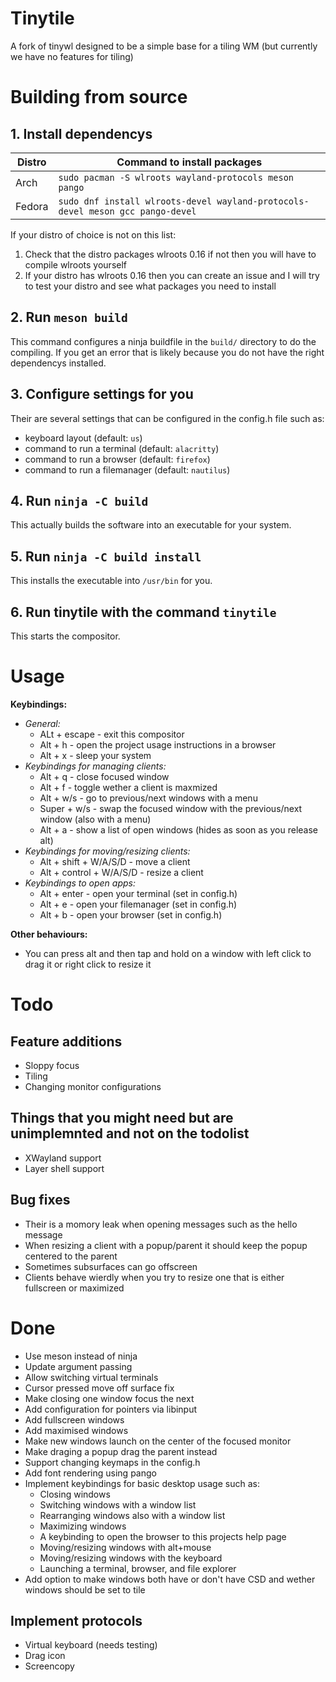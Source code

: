 # Tinytile

A fork of tinywl designed to be a simple base for a tiling WM (but currently we have no features for tiling)

# Building from source

## 1. Install dependencys
| Distro | Command to install packages                                                    |
|--------|--------------------------------------------------------------------------------|
| Arch   | `sudo pacman -S wlroots wayland-protocols meson pango`                         |
| Fedora | `sudo dnf install wlroots-devel wayland-protocols-devel meson gcc pango-devel` |

If your distro of choice is not on this list:
 1. Check that the distro packages wlroots 0.16 if not then you will have to compile wlroots yourself
 2. If your distro has wlroots 0.16 then you can create an issue and I will try to test your distro and see what packages you need to install

## 2. Run `meson build`
This command configures a ninja buildfile in the `build/` directory to do the compiling.
If you get an error that is likely because you do not have the right dependencys installed.

## 3. Configure settings for you
Their are several settings that can be configured in the config.h file such as:
 - keyboard layout (default: `us`)
 - command to run a terminal (default: `alacritty`)
 - command to run a browser (default: `firefox`)
 - command to run a filemanager (default: `nautilus`)

## 4. Run `ninja -C build`
This actually builds the software into an executable for your system.

## 5. Run `ninja -C build install`
This installs the executable into `/usr/bin` for you.

## 6. Run tinytile with the command `tinytile`
This starts the compositor.

# Usage

**Keybindings:**
 - *General:*
    - ALt + escape             - exit this compositor
    - Alt + h                  - open the project usage instructions in a browser
    - Alt + x                  - sleep your system
 - *Keybindings for managing clients:*
    - Alt + q                  - close focused window
    - Alt + f                  - toggle wether a client is maxmized
    - Alt + w/s                - go to previous/next windows with a menu
    - Super + w/s              - swap the focused window with the previous/next window (also with a menu)
    - Alt + a                  - show a list of open windows (hides as soon as you release alt)
 - *Keybindings for moving/resizing clients:*
    - Alt + shift + W/A/S/D    - move a client
    - Alt + control + W/A/S/D  - resize a client
 - *Keybindings to open apps:*
    - Alt + enter              - open your terminal (set in config.h)
    - Alt + e                  - open your filemanager (set in config.h)
    - Alt + b                  - open your browser (set in config.h)

**Other behaviours:**
 - You can press alt and then tap and hold on a window with left click to drag it or right click to resize it

# Todo

## Feature additions
 - Sloppy focus
 - Tiling
 - Changing monitor configurations

## Things that you might need but are unimplemnted and not on the todolist
 - XWayland support
 - Layer shell support

## Bug fixes
 - Their is a momory leak when opening messages such as the hello message
 - When resizing a client with a popup/parent it should keep the popup centered to the parent
 - Sometimes subsurfaces can go offscreen
 - Clients behave wierdly when you try to resize one that is either fullscreen or maximized

# Done
 - Use meson instead of ninja
 - Update argument passing
 - Allow switching virtual terminals
 - Cursor pressed move off surface fix
 - Make closing one window focus the next
 - Add configuration for pointers via libinput
 - Add fullscreen windows
 - Add maximised windows
 - Make new windows launch on the center of the focused monitor
 - Make draging a popup drag the parent instead
 - Support changing keymaps in the config.h
 - Add font rendering using pango
 - Implement keybindings for basic desktop usage such as:
    - Closing windows
    - Switching windows with a window list
    - Rearranging windows also with a window list
    - Maximizing windows
    - A keybinding to open the browser to this projects help page
    - Moving/resizing windows with alt+mouse
    - Moving/resizing windows with the keyboard
    - Launching a terminal, browser, and file explorer
 - Add option to make windows both have or don't have CSD and wether windows should be set to tile
## Implement protocols
 - Virtual keyboard (needs testing)
 - Drag icon
 - Screencopy
